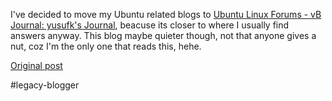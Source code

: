 <!--
date: '2005-04-29'
published: true
slug: 2005-04-new-home-of-my-ubuntu-linux-related
time_to_read: 5
title: 'The new home of my Ubuntu Linux related blogs: yusufk''s Journal'
-->

I've decided to move my Ubuntu related blogs to [Ubuntu Linux Forums - vB Journal: yusufk's Journal](http://ubuntuforums.org/journal.php?do=showjournal&j=39), beacuse its closer to where I usually find answers anyway. This blog maybe quieter though, not that anyone gives a nut, coz I'm the only one that reads this, hehe.

[Original post](https://ysfk.blogspot.com/2005/04/new-home-of-my-ubuntu-linux-related.html)

#legacy-blogger 